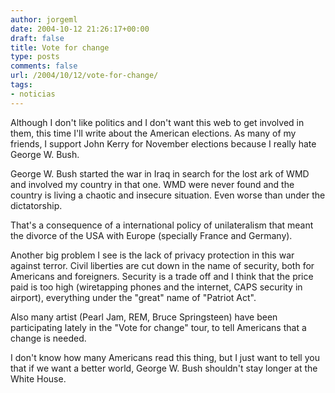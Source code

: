 ```yaml
---
author: jorgeml
date: 2004-10-12 21:26:17+00:00
draft: false
title: Vote for change
type: posts
comments: false
url: /2004/10/12/vote-for-change/
tags:
- noticias
---
```


Although I don't like politics and I don't want this web to get involved in them, this time I'll write about the American elections. As many of my friends, I support John Kerry for November elections because I really hate George W. Bush.

George W. Bush started the war in Iraq in search for the lost ark of WMD and involved my country in that one. WMD were never found and the country is living a chaotic and insecure situation. Even worse than under the dictatorship.

That's a consequence of a international policy of unilateralism that meant the divorce of the USA with Europe (specially France and Germany).

Another big problem I see is the lack of privacy protection in this war against terror. Civil liberties are cut down in the name of security, both for Americans and foreigners. Security is a trade off and I think that the price paid is too high (wiretapping phones and the internet, CAPS security in airport), everything under the "great" name of "Patriot Act".

Also many artist (Pearl Jam, REM, Bruce Springsteen) have been participating lately in the "Vote for change" tour, to tell Americans that a change is needed.

I don't know how many Americans read this thing, but I just want to tell you that if we want a better world, George W. Bush shouldn't stay longer at the White House.
